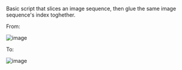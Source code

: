 Basic script that slices an image sequence, then glue the same image sequence's index toghether.

From:

![image](https://github.com/AliMusllam/ImageSequenceReorganizer/assets/65841337/29209e37-e81d-480e-b7fb-ede54dfefc02)


To:

![image](https://github.com/AliMusllam/ImageSequenceReorganizer/assets/65841337/f546c5ae-e2b3-49e1-9879-5793e7d05973)
